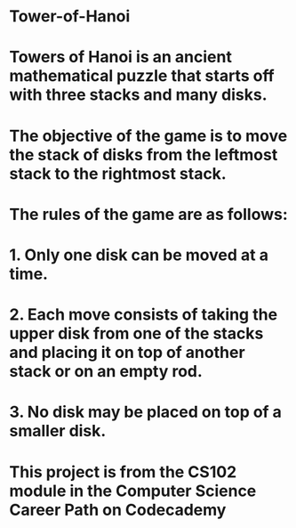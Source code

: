 # Tower-of-Hanoi

# Towers of Hanoi is an ancient mathematical puzzle that starts off with three stacks and many disks.

# The objective of the game is to move the stack of disks from the leftmost stack to the rightmost stack.

# The rules of the game are as follows:

# 1. Only one disk can be moved at a time.
# 2. Each move consists of taking the upper disk from one of the stacks and placing it on top of another stack or on an empty rod.
# 3. No disk may be placed on top of a smaller disk.

# This project is from the CS102 module in the Computer Science Career Path on Codecademy
